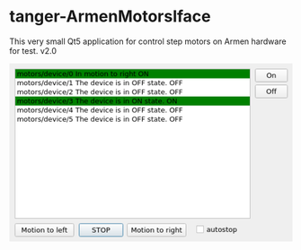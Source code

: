 # tanger-ArmenMotorsIface

This very small Qt5 application for control step motors on Armen hardware for test. v2.0

![alt text](https://raw.githubusercontent.com/tre3k/tanger-ArmenMotorsIface/v2/screen.bmp "Screen")

